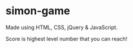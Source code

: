 # simon-game

Made using HTML, CSS, jQuery & JavaScript.

Score is highest level number that you can reach!
